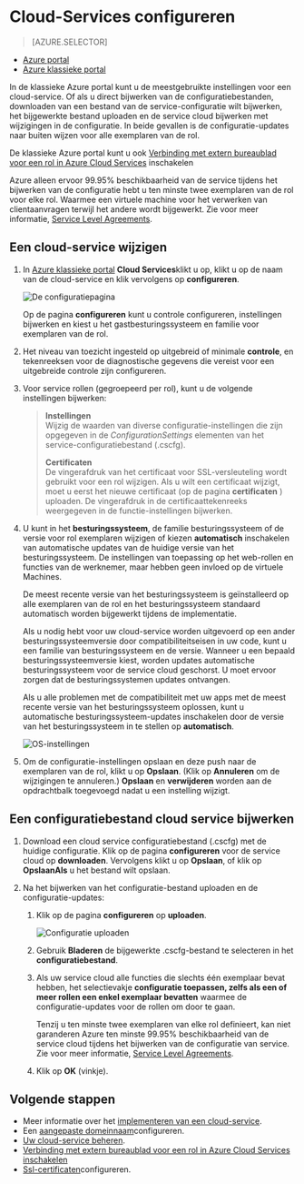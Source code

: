 <properties 
    pageTitle="Het configureren van een cloud-service (klassieke portal) | Microsoft Azure" 
    description="Informatie over het cloud-services configureren in Azure. Informatie over de configuratie van de service cloud bijwerken en configureren van externe toegang tot de rol van exemplaren." 
    services="cloud-services" 
    documentationCenter="" 
    authors="Thraka" 
    manager="timlt" 
    editor=""/>

<tags 
    ms.service="cloud-services" 
    ms.workload="tbd" 
    ms.tgt_pltfrm="na" 
    ms.devlang="na" 
    ms.topic="article" 
    ms.date="10/11/2016"
    ms.author="adegeo"/>




# <a name="how-to-configure-cloud-services"></a>Cloud-Services configureren

> [AZURE.SELECTOR]
- [Azure portal](cloud-services-how-to-configure-portal.md)
- [Azure klassieke portal](cloud-services-how-to-configure.md)

In de klassieke Azure portal kunt u de meestgebruikte instellingen voor een cloud-service. Of als u direct bijwerken van de configuratiebestanden, downloaden van een bestand van de service-configuratie wilt bijwerken, het bijgewerkte bestand uploaden en de service cloud bijwerken met wijzigingen in de configuratie. In beide gevallen is de configuratie-updates naar buiten wijzen voor alle exemplaren van de rol.

De klassieke Azure portal kunt u ook [Verbinding met extern bureaublad voor een rol in Azure Cloud Services](cloud-services-role-enable-remote-desktop.md) inschakelen

Azure alleen ervoor 99.95% beschikbaarheid van de service tijdens het bijwerken van de configuratie hebt u ten minste twee exemplaren van de rol voor elke rol. Waarmee een virtuele machine voor het verwerken van clientaanvragen terwijl het andere wordt bijgewerkt. Zie voor meer informatie, [Service Level Agreements](https://azure.microsoft.com/support/legal/sla/).

## <a name="change-a-cloud-service"></a>Een cloud-service wijzigen

1. In [Azure klassieke portal](http://manage.windowsazure.com/) **Cloud Services**klikt u op, klikt u op de naam van de cloud-service en klik vervolgens op **configureren**.

    ![De configuratiepagina](./media/cloud-services-how-to-configure/CloudServices_ConfigurePage1.png)
    
    Op de pagina **configureren** kunt u controle configureren, instellingen bijwerken en kiest u het gastbesturingssysteem en familie voor exemplaren van de rol. 

2. Het niveau van toezicht ingesteld op uitgebreid of minimale **controle**, en tekenreeksen voor de diagnostische gegevens die vereist voor een uitgebreide controle zijn configureren.

3. Voor service rollen (gegroepeerd per rol), kunt u de volgende instellingen bijwerken:
    
    >**Instellingen**  
    >Wijzig de waarden van diverse configuratie-instellingen die zijn opgegeven in de *ConfigurationSettings* elementen van het service-configuratiebestand (.cscfg).
    >
    >**Certificaten**  
    >De vingerafdruk van het certificaat voor SSL-versleuteling wordt gebruikt voor een rol wijzigen. Als u wilt een certificaat wijzigt, moet u eerst het nieuwe certificaat (op de pagina **certificaten** ) uploaden. De vingerafdruk in de certificaattekenreeks weergegeven in de functie-instellingen bijwerken.

4. U kunt in het **besturingssysteem**, de familie besturingssysteem of de versie voor rol exemplaren wijzigen of kiezen **automatisch** inschakelen van automatische updates van de huidige versie van het besturingssysteem. De instellingen van toepassing op het web-rollen en functies van de werknemer, maar hebben geen invloed op de virtuele Machines.

    De meest recente versie van het besturingssysteem is geïnstalleerd op alle exemplaren van de rol en het besturingssysteem standaard automatisch worden bijgewerkt tijdens de implementatie. 
    
    Als u nodig hebt voor uw cloud-service worden uitgevoerd op een ander besturingssysteemversie door compatibiliteitseisen in uw code, kunt u een familie van besturingssysteem en de versie. Wanneer u een bepaald besturingssysteemversie kiest, worden updates automatische besturingssysteem voor de service cloud geschorst. U moet ervoor zorgen dat de besturingssystemen updates ontvangen.
    
    Als u alle problemen met de compatibiliteit met uw apps met de meest recente versie van het besturingssysteem oplossen, kunt u automatische besturingssysteem-updates inschakelen door de versie van het besturingssysteem in te stellen op **automatisch**. 
    
    ![OS-instellingen](./media/cloud-services-how-to-configure/CloudServices_ConfigurePage_OSSettings.png)

5. Om de configuratie-instellingen opslaan en deze push naar de exemplaren van de rol, klikt u op **Opslaan**. (Klik op **Annuleren** om de wijzigingen te annuleren.) **Opslaan** en **verwijderen** worden aan de opdrachtbalk toegevoegd nadat u een instelling wijzigt.

## <a name="update-a-cloud-service-configuration-file"></a>Een configuratiebestand cloud service bijwerken

1. Download een cloud service configuratiebestand (.cscfg) met de huidige configuratie. Klik op de pagina **configureren** voor de service cloud op **downloaden**. Vervolgens klikt u op **Opslaan**, of klik op **OpslaanAls** u het bestand wilt opslaan.

2. Na het bijwerken van het configuratie-bestand uploaden en de configuratie-updates:

    1. Klik op de pagina **configureren** op **uploaden**.
    
        ![Configuratie uploaden](./media/cloud-services-how-to-configure/CloudServices_UploadConfigFile.png)
    
    2. Gebruik **Bladeren** de bijgewerkte .cscfg-bestand te selecteren in het **configuratiebestand**.
    
    3. Als uw service cloud alle functies die slechts één exemplaar bevat hebben, het selectievakje **configuratie toepassen, zelfs als een of meer rollen een enkel exemplaar bevatten** waarmee de configuratie-updates voor de rollen om door te gaan.
    
        Tenzij u ten minste twee exemplaren van elke rol definieert, kan niet garanderen Azure ten minste 99.95% beschikbaarheid van de service cloud tijdens het bijwerken van de configuratie van service. Zie voor meer informatie, [Service Level Agreements](https://azure.microsoft.com/support/legal/sla/).
    
    4. Klik op **OK** (vinkje). 


## <a name="next-steps"></a>Volgende stappen

* Meer informatie over het [implementeren van een cloud-service](cloud-services-how-to-create-deploy.md).
* Een [aangepaste domeinnaam](cloud-services-custom-domain-name.md)configureren.
* [Uw cloud-service beheren](cloud-services-how-to-manage.md).
* [Verbinding met extern bureaublad voor een rol in Azure Cloud Services inschakelen](cloud-services-role-enable-remote-desktop.md)
* [Ssl-certificaten](cloud-services-configure-ssl-certificate.md)configureren.
